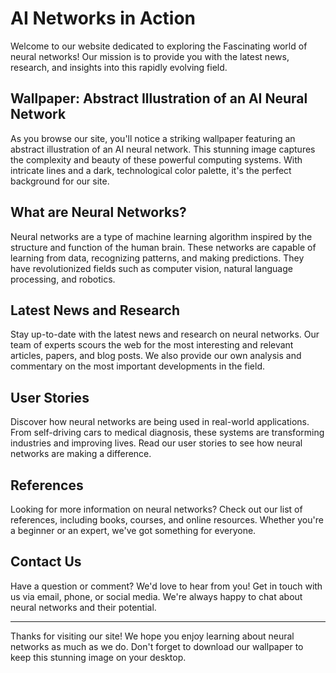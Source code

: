 <!--font:Exo 2-->

# AI Networks in Action

Welcome to our website dedicated to exploring the Fas<wbr>ci<wbr>na<wbr>ting world of neural networks! Our mission is to provide you with the latest news, research, and insights into this rapidly evolving field.

## Wallpaper: Abstract Illustration of an AI Neural Network

As you browse our site, you'll notice a striking wallpaper featuring an abstract illustration of an AI neural network. This stunning image captures the complexity and beauty of these powerful computing systems. With intricate lines and a dark, technological color palette, it's the perfect background for our site.

## What are Neural Networks?

Neural networks are a type of machine learning algorithm inspired by the structure and function of the human brain. These networks are capable of learning from data, recognizing patterns, and making predictions. They have revolutionized fields such as computer vision, natural language processing, and robotics.

## Latest News and Research

Stay up-to-date with the latest news and research on neural networks. Our team of experts scours the web for the most interesting and relevant articles, papers, and blog posts. We also provide our own analysis and commentary on the most important developments in the field.

## User Stories

Discover how neural networks are being used in real-world applications. From self-driving cars to medical diagnosis, these systems are transforming industries and improving lives. Read our user stories to see how neural networks are making a difference.

## References

Looking for more information on neural networks? Check out our list of references, including books, courses, and online resources. Whether you're a beginner or an expert, we've got something for everyone.

## Contact Us

Have a question or comment? We'd love to hear from you! Get in touch with us via email, phone, or social media. We're always happy to chat about neural networks and their potential.

---

Thanks for visiting our site! We hope you enjoy learning about neural networks as much as we do. Don't forget to download our wallpaper to keep this stunning image on your desktop.

<!--

Write me content for website with wallpaper which alt text is:

"A wallpaper featuring an abstract illustration of an AI neural network, with intricate lines and a dark and technological color palette."

The name/title of the page should not be 1:1 copy of the alt text but rather a real content of the website which is using this wallpaper.

- Use markdown format
- Start with heading
- Heading should be short and concise
- The content should look like a real website
- The website should not be about the wallpaper, wallpaper is just a related background
- Heading should be contain work "wallpaper" or "background"
- Include real sections like references, contact, user stories, etc. use things relevant to the page purpose.
- Feel free to use structure like headings, bullets, numbering, blockquotes, paragraphs, horizontal lines, etc.
- You can use formatting like bold or _italic_
- You can include UTF-8 emojis
- Links should be only #hash anchors (and you can refer to the document itself)
- Do not include images


---


# Neural Networks in Action: Exploring the Future of AI

Welcome to our website dedicated to exploring the Fas<wbr>ci<wbr>na<wbr>ting world of neural networks! Our mission is to provide you with the latest news, research, and insights into this rapidly evolving field.

## Wallpaper: Abstract Illustration of an AI Neural Network

As you browse our site, you'll notice a striking wallpaper featuring an abstract illustration of an AI neural network. This stunning image captures the complexity and beauty of these powerful computing systems. With intricate lines and a dark, technological color palette, it's the perfect background for our site.

## What are Neural Networks?

Neural networks are a type of machine learning algorithm inspired by the structure and function of the human brain. These networks are capable of learning from data, recognizing patterns, and making predictions. They have revolutionized fields such as computer vision, natural language processing, and robotics.

## Latest News and Research

Stay up-to-date with the latest news and research on neural networks. Our team of experts scours the web for the most interesting and relevant articles, papers, and blog posts. We also provide our own analysis and commentary on the most important developments in the field.

## User Stories

Discover how neural networks are being used in real-world applications. From self-driving cars to medical diagnosis, these systems are transforming industries and improving lives. Read our user stories to see how neural networks are making a difference.

## References

Looking for more information on neural networks? Check out our list of references, including books, courses, and online resources. Whether you're a beginner or an expert, we've got something for everyone.

## Contact Us

Have a question or comment? We'd love to hear from you! Get in touch with us via email, phone, or social media. We're always happy to chat about neural networks and their potential.

---

Thanks for visiting our site! We hope you enjoy learning about neural networks as much as we do. Don't forget to download our wallpaper to keep this stunning image on your desktop.

-->
